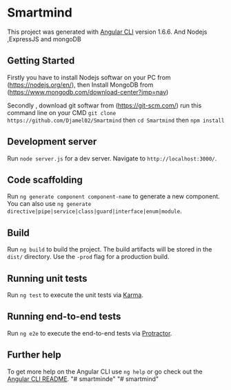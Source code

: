 # Smartmind

This project was generated with [Angular CLI](https://github.com/angular/angular-cli) version 1.6.6. And Nodejs ,ExpressJS and mongoDB

## Getting Started
Firstly you have to install Nodejs softwar on your PC from (https://nodejs.org/en/), then Install MongoDB from (https://www.mongodb.com/download-center?jmp=nav) 

Secondly , download git softwar from (https://git-scm.com/)
run this command line on your CMD `git clone https://github.com/Djamel02/Smartmind` then `cd Smartmind` then `npm install`

## Development server

Run `node server.js` for a dev server. Navigate to `http://localhost:3000/`. 

## Code scaffolding

Run `ng generate component component-name` to generate a new component. You can also use `ng generate directive|pipe|service|class|guard|interface|enum|module`.

## Build

Run `ng build` to build the project. The build artifacts will be stored in the `dist/` directory. Use the `-prod` flag for a production build.

## Running unit tests

Run `ng test` to execute the unit tests via [Karma](https://karma-runner.github.io).

## Running end-to-end tests

Run `ng e2e` to execute the end-to-end tests via [Protractor](http://www.protractortest.org/).

## Further help

To get more help on the Angular CLI use `ng help` or go check out the [Angular CLI README](https://github.com/angular/angular-cli/blob/master/README.md).
"# smartminde" 
"# smartmind" 
